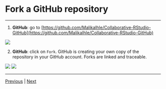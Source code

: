 # Fork a GitHub repository

***
1. **GitHub**: go to [https://github.com/MalikaIhle/Collaborative-RStudio-GitHub](https://github.com/MalikaIhle/Collaborative-RStudio-GitHub)

 ![](./assets/malika-repo.png)

2. **GitHub**: click on `Fork`. GitHub is creating your own copy of the repository in your GitHub account. Forks are linked and traceable.

 ![](./assets/fork-button.png)
 ![](./assets/fork-process.png)

***

[Previous](./README.md) | [Next](./clone.md)
